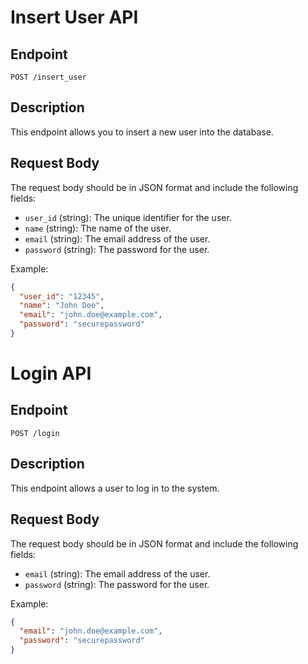 # Insert User API

## Endpoint
`POST /insert_user`

## Description
This endpoint allows you to insert a new user into the database.

## Request Body
The request body should be in JSON format and include the following fields:

- `user_id` (string): The unique identifier for the user.
- `name` (string): The name of the user.
- `email` (string): The email address of the user.
- `password` (string): The password for the user.

Example:
```json
{
  "user_id": "12345",
  "name": "John Doe",
  "email": "john.doe@example.com",
  "password": "securepassword"
}
```

# Login API

## Endpoint
`POST /login`

## Description
This endpoint allows a user to log in to the system.

## Request Body
The request body should be in JSON format and include the following fields:

- `email` (string): The email address of the user.
- `password` (string): The password for the user.

Example:
```json
{
  "email": "john.doe@example.com",
  "password": "securepassword"
}
```


